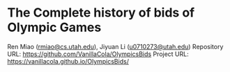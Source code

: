 # The Complete history of bids of Olympic Games

Ren Miao (rmiao@cs.utah.edu), Jiyuan Li (u0710273@utah.edu)
Repository URL: https://github.com/VanillaCola/OlympicsBids
Project URL: https://vanillacola.github.io/OlympicsBids/
